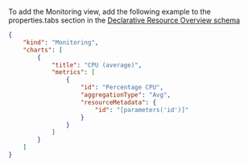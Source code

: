 To add the Monitoring view, add the following example to the properties.tabs section in the [Declarative Resource Overview schema](../../../generated/portalfx-declarative-overview.md#declarative-resource-overview-schema)

```json
{
    "kind": "Monitoring",
    "charts": [
        {
            "title": "CPU (average)",
            "metrics": [
                {
                    "id": "Percentage CPU",
                    "aggregationType": "Avg",
                    "resourceMetadata": {
                        "id": "[parameters('id')]"
                    }
                }
            ]
        }
    ]
}
```
